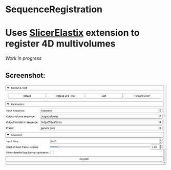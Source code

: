 # SequenceRegistration
# Uses [SlicerElastix](https://github.com/lassoan/SlicerElastix) extension to register 4D multivolumes


###### Work in progress

## Screenshot:


![Alt text](screenshot.png?raw=true "Screenshot")